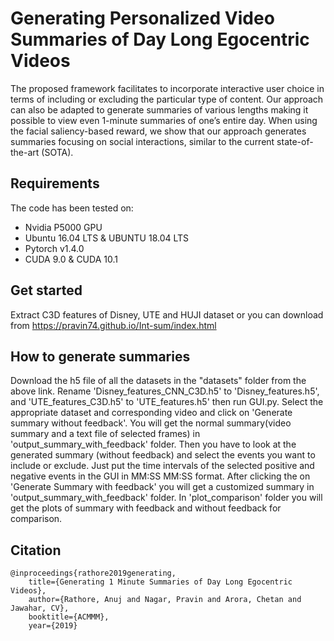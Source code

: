 # Generating Personalized Video Summaries of Day Long Egocentric Videos

The proposed framework facilitates to incorporate interactive user choice in terms of including or excluding the
particular type of content. Our approach can also be adapted to generate summaries of various lengths making it possible to view even 1-minute summaries of one’s entire day. When using the facial saliency-based reward, we show that our approach generates summaries focusing on social interactions, similar to the current state-of-the-art (SOTA).

## Requirements
The code has been tested on:

- Nvidia P5000 GPU
- Ubuntu 16.04 LTS & UBUNTU 18.04 LTS
- Pytorch v1.4.0
- CUDA 9.0 & CUDA 10.1

## Get started
Extract C3D features of Disney, UTE and HUJI dataset or you can download from https://pravin74.github.io/Int-sum/index.html

## How to generate summaries

Download the h5 file of all the datasets in the "datasets" folder from the above link. Rename 'Disney_features_CNN_C3D.h5' to 'Disney_features.h5', and 'UTE_features_C3D.h5' to 'UTE_features.h5' then run GUI.py. Select the appropriate dataset and corresponding video and click on 'Generate summary without feedback'. You will get the normal summary(video summary and a text file of selected frames) in 'output_summary_with_feedback' folder. Then you have to look at the generated summary (without feedback) and select the events you want to include or exclude. Just put the time intervals of the selected positive and negative events in the GUI in MM:SS MM:SS format.
After clicking the on 'Generate Summary with feedback' you will get a customized summary in 'output_summary_with_feedback' folder.  In 'plot_comparison' folder you will get the plots of summary with feedback and without feedback for comparison.
## Citation
```
@inproceedings{rathore2019generating,
    title={Generating 1 Minute Summaries of Day Long Egocentric Videos},
    author={Rathore, Anuj and Nagar, Pravin and Arora, Chetan and Jawahar, CV},
    booktitle={ACMMM},
    year={2019}
```
